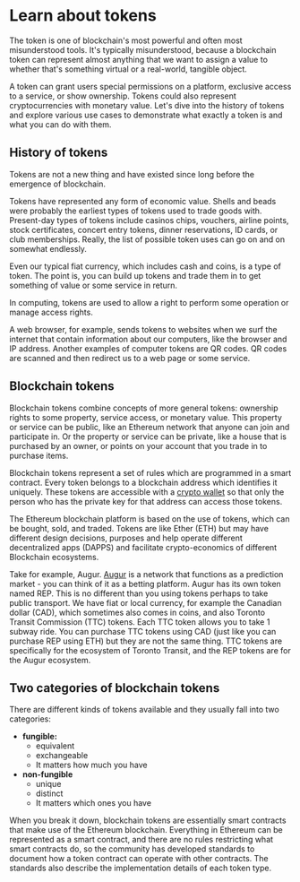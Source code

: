 # Learn about tokens

The token is one of blockchain's most powerful and often most misunderstood tools. It's typically misunderstood, because a blockchain token can represent almost anything that we want to assign a value to whether that's something virtual or a real-world, tangible object.

A token can grant users special permissions on a platform, exclusive access to a service, or show ownership. Tokens could also represent cryptocurrencies with monetary value. Let's dive into the history of tokens and explore various use cases to demonstrate what exactly a token is and what you can do with them.

## History of tokens

Tokens are not a new thing and have existed since long before the emergence of blockchain.

Tokens have represented any form of economic value. Shells and beads were probably the earliest types of tokens used to trade goods with. Present-day types of tokens include casinos chips, vouchers, airline points, stock certificates, concert entry tokens, dinner reservations, ID cards, or club memberships. Really, the list of possible token uses can go on and on somewhat endlessly.

Even our typical fiat currency, which includes cash and coins, is a type of token. The point is, you can build up tokens and trade them in to get something of value or some service in return.

In computing, tokens are used to allow a right to perform some operation or manage access rights.  

A web browser, for example, sends tokens to websites when we surf the internet that contain information about our computers, like the browser and IP address. Another examples of computer tokens are QR codes. QR codes are scanned and then redirect us to a web page or some service.

## Blockchain tokens

Blockchain tokens combine concepts of more general tokens: ownership rights to some property, service access, or monetary value. This property or service can be public, like an Ethereum network that anyone can join and participate in. Or the property or service can be private, like a house that is purchased by an owner, or points on your account that you trade in to purchase items.

Blockchain tokens represent a set of rules which are programmed in a smart contract. Every token belongs to a blockchain address which identifies it uniquely. These tokens are accessible with a [crypto wallet](https://ethereum.org/en/wallets/) so that only the person who has the private key for that address can access those tokens.

The Ethereum blockchain platform is based on the use of tokens, which can be bought, sold, and traded. Tokens are like Ether (ETH) but may have different design decisions, purposes and help operate different decentralized apps (DAPPS) and facilitate crypto-economics of different Blockchain ecosystems.

Take for example, Augur. [Augur](https://www.augur.net/) is a network that functions as a prediction market - you can think of it as a betting platform. Augur has its own token named REP. This is no different than you using tokens perhaps to take public transport. We have fiat or local currency, for example the Canadian dollar (CAD), which sometimes also comes in coins, and also Toronto Transit Commission (TTC) tokens. Each TTC token allows you to take 1 subway ride. You can purchase TTC tokens using CAD (just like you can purchase REP using ETH) but they are not the same thing. TTC tokens are specifically for the ecosystem of Toronto Transit, and the REP tokens are for the Augur ecosystem.

## Two categories of blockchain tokens

There are different kinds of tokens available and they usually fall into two categories:

- **fungible:**
  - equivalent
  - exchangeable
  - It matters how much you have
- **non-fungible**
  - unique
  - distinct
  - It matters which ones you have

When you break it down, blockchain tokens are essentially smart contracts that make use of the Ethereum blockchain. Everything in Ethereum can be represented as a smart contract, and there are no rules restricting what smart contracts do, so the community has developed standards to document how a token contract can operate with other contracts. The standards also describe the implementation details of each token type.
